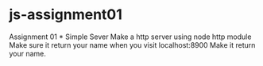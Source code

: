 # js-assignment01

Assignment 01
*
Simple Sever
Make a http server using node http module
Make sure it return your name when you visit localhost:8900
Make it return your name.
